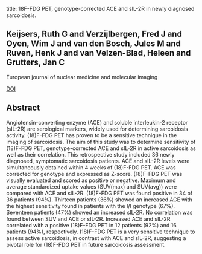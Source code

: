 title: 18F-FDG PET, genotype-corrected ACE and sIL-2R in newly diagnosed sarcoidosis.

## Keijsers, Ruth G and Verzijlbergen, Fred J and Oyen, Wim J and van den Bosch, Jules M and Ruven, Henk J and van Velzen-Blad, Heleen and Grutters, Jan C
European journal of nuclear medicine and molecular imaging

<a href="https://doi.org/10.1007/s00259-009-1097-x">DOI</a>

## Abstract
Angiotensin-converting enzyme (ACE) and soluble interleukin-2 receptor (sIL-2R) are serological markers, widely used for determining sarcoidosis activity. (18)F-FDG PET has proven to be a sensitive technique in the imaging of sarcoidosis. The aim of this study was to determine sensitivity of (18)F-FDG PET, genotype-corrected ACE and sIL-2R in active sarcoidosis as well as their correlation. This retrospective study included 36 newly diagnosed, symptomatic sarcoidosis patients. ACE and sIL-2R levels were simultaneously obtained within 4 weeks of (18)F-FDG PET. ACE was corrected for genotype and expressed as Z-score. (18)F-FDG PET was visually evaluated and scored as positive or negative. Maximum and average standardized uptake values (SUV(max) and SUV(avg)) were compared with ACE and sIL-2R. (18)F-FDG PET was found positive in 34 of 36 patients (94%). Thirteen patients (36%) showed an increased ACE with the highest sensitivity found in patients with the I/I genotype (67%). Seventeen patients (47%) showed an increased sIL-2R. No correlation was found between SUV and ACE or sIL-2R. Increased ACE and sIL-2R correlated with a positive (18)F-FDG PET in 12 patients (92%) and 16 patients (94%), respectively. (18)F-FDG PET is a very sensitive technique to assess active sarcoidosis, in contrast with ACE and sIL-2R, suggesting a pivotal role for (18)F-FDG PET in future sarcoidosis assessment.

